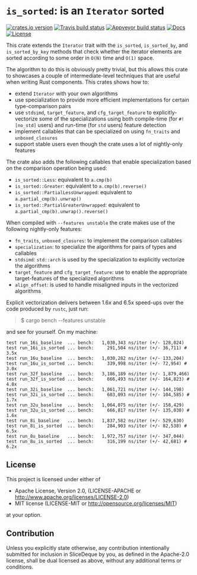 # `is_sorted`: is an `Iterator` sorted

[![crates.io version][crate-shield]][crate] [![Travis build status][travis-shield]][travis] [![Appveyor build status][appveyor-shield]][appveyor] [![Docs][docs-shield]][docs] [![License][license-shield]][license]


This crate extends the `Iterator` trait with the `is_sorted`, `is_sorted_by`,
and `is_sorted_by_key` methods that check whether the iterator elements are
sorted according to some order in `O(N)` time and `O(1)` space. 

The algorithm to do this is obviously pretty trivial, but this allows this crate
to showcases a couple of intermediate-level techniques that are useful when
writing Rust components. This crates shows how to:

* extend `Iterator` with your own algorithms
* use specialization to provide more efficient implementations for
  certain type-comparison pairs
* use `stdsimd`, `target_feature`, and `cfg_target_feature` to
  explicitly-vectorize some of the specializations using both compile-time (for
  `#![no_std]` users) and run-time (for `std` users) feature detection
* implement callables that can be specialized on using `fn_traits` and
  `unboxed_closures`
* support stable users even though the crate uses a lot of nightly-only features

The crate also adds the following callables that enable specialization based on
the comparison operation being used:

* `is_sorted::Less`: equivalent to `a.cmp(b)`
* `is_sorted::Greater`: equivalent to `a.cmp(b).reverse()`
* `is_sorted::PartialLessUnwrapped`: equivalent to `a.partial_cmp(b).unwrap()`
* `is_sorted::PartialGreaterUnwrapped`: equivalent to `a.partial_cmp(b).unwrap().reverse()`

When compiled with `--features unstable` the crate makes use of the following
nightly-only features:

* `fn_traits`, `unboxed_closures`: to implement the comparison callables
* `specialization`: to specialize the algorithms for pairs of types and callables
* `stdsimd`: `std::arch` is used by the specialization to explicitly vectorize the algorithms
* `target_feature` and `cfg_target_feature`: use to enable the appropriate
  target-features of the specialized algorithms
* `align_offset`: is used to handle misaligned inputs in the vectorized algorithms

Explicit vectorization delivers between 1.6x and 6.5x speed-ups over the code
produced by `rustc`, just run:

>$ cargo bench --features unstable

and see for yourself. On my machine:

```shell
test run_16i_baseline  ... bench:   1,030,343 ns/iter (+/- 128,024)
test run_16i_is_sorted ... bench:     291,504 ns/iter (+/- 36,711) # 3.5x
test run_16u_baseline  ... bench:   1,030,282 ns/iter (+/- 133,204) 
test run_16u_is_sorted ... bench:     339,998 ns/iter (+/- 72,954) # 3.0x
test run_32f_baseline  ... bench:   3,186,189 ns/iter (+/- 1,879,466)
test run_32f_is_sorted ... bench:     666,493 ns/iter (+/- 164,823) # 4.8x
test run_32i_baseline  ... bench:   1,061,721 ns/iter (+/- 144,198) 
test run_32i_is_sorted ... bench:     603,093 ns/iter (+/- 104,585) # 1.7x
test run_32u_baseline  ... bench:   1,064,075 ns/iter (+/- 158,429)
test run_32u_is_sorted ... bench:     666,817 ns/iter (+/- 135,030) # 1.6x
test run_8i_baseline   ... bench:   1,837,582 ns/iter (+/- 529,630)
test run_8i_is_sorted  ... bench:     284,903 ns/iter (+/- 82,538) # 6.5x
test run_8u_baseline   ... bench:   1,972,757 ns/iter (+/- 347,044)
test run_8u_is_sorted  ... bench:     316,199 ns/iter (+/- 42,681) # 6.2x
```

## License

This project is licensed under either of

* Apache License, Version 2.0, (LICENSE-APACHE or http://www.apache.org/licenses/LICENSE-2.0)
* MIT license (LICENSE-MIT or http://opensource.org/licenses/MIT)

at your option.

## Contribution

Unless you explicitly state otherwise, any contribution intentionally submitted
for inclusion in SliceDeque by you, as defined in the Apache-2.0 license, shall
be dual licensed as above, without any additional terms or conditions.

[travis-shield]: https://img.shields.io/travis/gnzlbg/is_sorted.svg?style=flat-square
[travis]: https://travis-ci.org/gnzlbg/is_sorted
[appveyor-shield]: https://img.shields.io/appveyor/ci/gnzlbg/is-sorted.svg?style=flat-square
[appveyor]: https://ci.appveyor.com/project/gnzlbg/is-sorted/branch/master
[docs-shield]: https://img.shields.io/badge/docs-online-blue.svg?style=flat-square
[docs]: https://docs.rs/crate/is-sorted/
[license-shield]: https://img.shields.io/badge/License-MIT%2FApache2.0-green.svg?style=flat-square
[license]: https://github.com/gnzlbg/is_sorted/blob/master/license.md
[crate-shield]: https://img.shields.io/crates/v/is_sorted.svg?style=flat-square
[crate]: https://crates.io/crates/is_sorted
